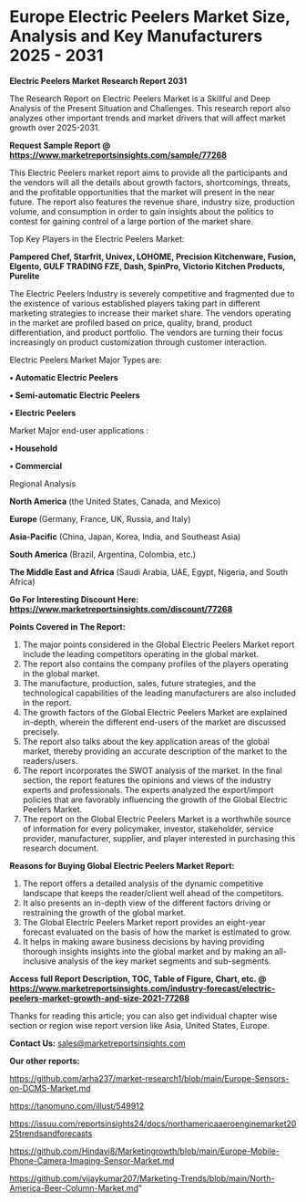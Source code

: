 # Europe Electric Peelers Market Size, Analysis and Key Manufacturers 2025 - 2031

<strong>Electric Peelers Market Research Report 2031</strong>

The Research Report on Electric Peelers Market is a Skillful and Deep Analysis of the Present Situation and Challenges. This research report also analyzes other important trends and market drivers that will affect market growth over 2025-2031.

<strong>Request Sample Report @ <a href=https://www.marketreportsinsights.com/sample/77268>https://www.marketreportsinsights.com/sample/77268</a></strong>

This Electric Peelers market report aims to provide all the participants and the vendors will all the details about growth factors, shortcomings, threats, and the profitable opportunities that the market will present in the near future. The report also features the revenue share, industry size, production volume, and consumption in order to gain insights about the politics to contest for gaining control of a large portion of the market share.

Top Key Players in the Electric Peelers Market:

<strong>Pampered Chef, Starfrit, Univex, LOHOME, Precision Kitchenware, Fusion, Elgento, GULF TRADING FZE, Dash, SpinPro, Victorio Kitchen Products, Purelite</strong>

The Electric Peelers Industry is severely competitive and fragmented due to the existence of various established players taking part in different marketing strategies to increase their market share. The vendors operating in the market are profiled based on price, quality, brand, product differentiation, and product portfolio. The vendors are turning their focus increasingly on product customization through customer interaction.

Electric Peelers Market Major Types are:

<strong>• Automatic Electric Peelers

• Semi-automatic Electric Peelers

• Electric Peelers</strong>

Market Major end-user applications :

<strong>• Household

• Commercial</strong>

Regional Analysis

</u><strong><b>North America</b></strong> (the United States, Canada, and Mexico)

<strong><b>Europe </b></strong>(Germany, France, UK, Russia, and Italy)

<strong><b>Asia-Pacific</b></strong> (China, Japan, Korea, India, and Southeast Asia)

<strong><b>South America</b></strong> (Brazil, Argentina, Colombia, etc.)

<strong><b>The Middle East and Africa</b></strong> (Saudi Arabia, UAE, Egypt, Nigeria, and South Africa)

<strong>Go For Interesting Discount Here: <a href=https://www.marketreportsinsights.com/discount/77268>https://www.marketreportsinsights.com/discount/77268</a></strong>

<strong>Points Covered in The Report:</strong>
<ol>
  <li>The major points considered in the Global Electric Peelers Market report include the leading competitors operating in the global market.</li>
  <li>The report also contains the company profiles of the players operating in the global market.</li>
  <li>The manufacture, production, sales, future strategies, and the technological capabilities of the leading manufacturers are also included in the report.</li>
  <li>The growth factors of the Global Electric Peelers Market are explained in-depth, wherein the different end-users of the market are discussed precisely.</li>
  <li>The report also talks about the key application areas of the global market, thereby providing an accurate description of the market to the readers/users.</li>
  <li>The report incorporates the SWOT analysis of the market. In the final section, the report features the opinions and views of the industry experts and professionals. The experts analyzed the export/import policies that are favorably influencing the growth of the Global Electric Peelers Market.</li>
  <li>The report on the Global Electric Peelers Market is a worthwhile source of information for every policymaker, investor, stakeholder, service provider, manufacturer, supplier, and player interested in purchasing this research document.</li>
</ol>
<strong>Reasons for Buying Global Electric Peelers Market Report:</strong>

<ol>
  <li>The report offers a detailed analysis of the dynamic competitive landscape that keeps the reader/client well ahead of the competitors.</li>
  <li>It also presents an in-depth view of the different factors driving or restraining the growth of the global market.</li>
  <li>The Global Electric Peelers Market report provides an eight-year forecast evaluated on the basis of how the market is estimated to grow.</li>
  <li>It helps in making aware business decisions by having providing thorough insights insights into the global market and by making an all-inclusive analysis of the key market segments and sub-segments.</li>
</ol>
<strong>Access full Report Description, TOC, Table of Figure, Chart, etc. @ <a href=https://www.marketreportsinsights.com/industry-forecast/electric-peelers-market-growth-and-size-2021-77268>https://www.marketreportsinsights.com/industry-forecast/electric-peelers-market-growth-and-size-2021-77268</a></strong>


Thanks for reading this article; you can also get individual chapter wise section or region wise report version like Asia, United States, Europe.

<strong>Contact Us:</strong>
sales@marketreportsinsights.com

<strong>Our other reports:</strong>

<a href=https://github.com/arha237/market-research1/blob/main/Europe-Sensors-on-DCMS-Market.md>https://github.com/arha237/market-research1/blob/main/Europe-Sensors-on-DCMS-Market.md</a>

<a href=https://tanomuno.com/illust/549912>https://tanomuno.com/illust/549912</a>

<a href=https://issuu.com/reportsinsights24/docs/northamericaaeroenginemarket2025trendsandforecasts>https://issuu.com/reportsinsights24/docs/northamericaaeroenginemarket2025trendsandforecasts</a>

<a href=https://github.com/Hindavi8/Marketingrowth/blob/main/Europe-Mobile-Phone-Camera-Imaging-Sensor-Market.md>https://github.com/Hindavi8/Marketingrowth/blob/main/Europe-Mobile-Phone-Camera-Imaging-Sensor-Market.md</a>

<a href=https://github.com/vijaykumar207/Marketing-Trends/blob/main/North-America-Beer-Column-Market.md>https://github.com/vijaykumar207/Marketing-Trends/blob/main/North-America-Beer-Column-Market.md</a>"
